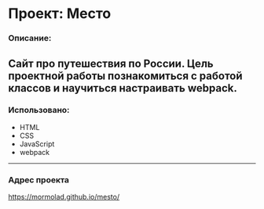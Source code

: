 # Проект: Место

### Описание:
Сайт про путешествия по России. Цель проектной работы познакомиться с работой классов и научиться настраивать webpack.
---
### Использовано:
- HTML
- CSS
- JavaScript
- webpack
---
### Адрес проекта
https://mormolad.github.io/mesto/
